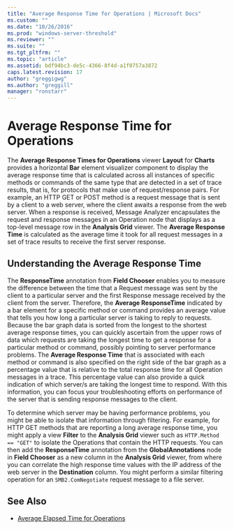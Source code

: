 ```yaml
---
title: "Average Response Time for Operations | Microsoft Docs"
ms.custom: ""
ms.date: "10/26/2016"
ms.prod: "windows-server-threshold"
ms.reviewer: ""
ms.suite: ""
ms.tgt_pltfrm: ""
ms.topic: "article"
ms.assetid: bdf94bc3-de5c-4366-8f4d-a1f0757a3872
caps.latest.revision: 17
author: "greggigwg"
ms.author: "greggill"
manager: "ronstarr"
---
```


# Average Response Time for Operations

The **Average Response Times for Operations** viewer **Layout** for **Charts** provides a horizontal **Bar** element visualizer component to display the average response time  that is calculated across all instances of  specific methods or commands  of the same type that are detected in a set of trace results, that is, for protocols that make use of request/response pairs. For example, an HTTP GET or POST method is a request message  that is sent by a client to a web server, where the client awaits a response from the web server. When a response is received, Message Analyzer encapsulates the request and response messages in an Operation node that displays as a top-level message row in the **Analysis Grid** viewer. The **Average Response Time** is calculated as the average time it took for all request  messages in a set of trace results to receive the first server response.  
  
<a name="BKMK_ResponseTime"></a>   
## Understanding the Average Response Time  
 The **ResponseTime** annotation from **Field Chooser** enables you to measure the difference between the time that a Request message was sent by the client to a particular server and the first Response message received by the client from the server. Therefore, the **Average ResponseTime** indicated by a bar element for a specific method or command provides an average value that tells you how long a particular server is taking to reply to requests. Because the bar graph data is sorted from the longest to the shortest average response times, you can quickly ascertain from the upper rows of data which requests are taking the longest time to get a response for a particular method or command, possibly pointing to server performance problems. The **Average Response Time** that is associated with each method or command is also specified on the right side of the bar graph as a percentage value that is relative to the total response time for all Operation messages in a trace. This percentage value can also provide a quick indication of which server/s are taking the longest time to respond. With this information, you can focus your troubleshooting efforts on performance of the server  that is sending response messages  to the client.  
  
 To determine which server may be having performance problems, you might be able to isolate that information through filtering. For example, for  HTTP GET methods that are reporting a long average response time, you might apply a view  **Filter** to the **Analysis Grid** viewer such as `HTTP.Method == "GET"` to isolate the Operations that contain the HTTP requests. You can then add  the **ResponseTime** annotation from the **GlobalAnnotations** node in **Field Chooser**  as a new column in the **Analysis Grid** viewer, from where you can correlate the high response time values with the IP address of the web server in the **Destination** column. You might perform a similar filtering operation for an `SMB2.ComNegotiate` request message to a file server.  
  
## See Also  

- [Average Elapsed Time for Operations](average-elapsed-time-for-operations.md)